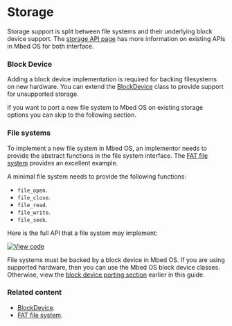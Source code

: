 <h1 id="contributing-storage">Storage</h1>

Storage support is split between file systems and their underlying block device support. The [storage API page](/docs/v5.10/apis/storage.html) has more information on existing APIs in Mbed OS for both interface.

### Block Device

Adding a block device implementation is required for backing filesystems on new hardware. You can extend the [BlockDevice](https://os.mbed.com/docs/v5.10/mbed-os-api-doxy/class_block_device.html) class to provide support for unsupported storage.

If you want to port a new file system to Mbed OS on existing storage options you can skip to the following section.

### File systems

To implement a new file system in Mbed OS, an implementor needs to provide the abstract functions in the file system interface. The [FAT file system](https://os.mbed.com/docs/v5.10/mbed-os-api-doxy/class_f_a_t_file_system.html) provides an excellent example.

A minimal file system needs to provide the following functions:

- `file_open`.
- `file_close`.
- `file_read`.
- `file_write`.
- `file_seek`.

Here is the full API that a file system may implement:

[![View code](https://www.mbed.com/embed/?type=library)](https://os.mbed.com/docs/v5.10/mbed-os-api-doxy/classmbed_1_1_file_system.html)

File systems must be backed by a block device in Mbed OS. If you are using supported hardware, then you can use the Mbed OS block device classes. Otherwise, view the [block device porting section](#block-device) earlier in this guide.

### Related content

- [BlockDevice](https://os.mbed.com/docs/v5.10/mbed-os-api-doxy/class_block_device.html).
- [FAT file system](https://os.mbed.com/docs/v5.10/mbed-os-api-doxy/class_f_a_t_file_system.html).
